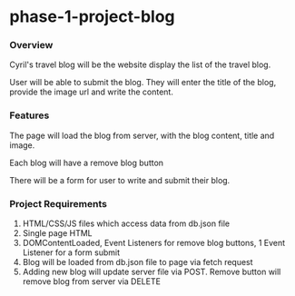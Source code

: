 # phase-1-project-blog


### Overview
Cyril's travel blog will be the website display the list of the travel blog.

User will be able to submit the blog. They will enter the title of the blog, provide the image url and write the content.

### Features
The page will load the blog from server, with the blog content, title and image.


Each blog will have a remove blog button

There will be a form for user to write and submit their blog.


### Project Requirements
1. HTML/CSS/JS files which access data from db.json file
2. Single page HTML
3. DOMContentLoaded,  Event Listeners for remove blog buttons, 1 Event Listener for a form submit
4. Blog will be loaded from db.json file to page via fetch request
5. Adding new blog will update server file via POST. Remove button will remove blog from server via DELETE 